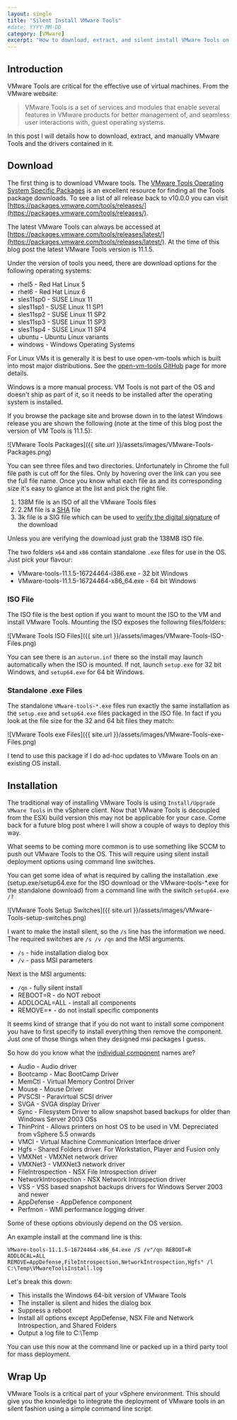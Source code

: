 ```yaml
---
layout: single
title: "Silent Install VMware Tools"
#date: YYYY-MM-DD
category: [VMware]
excerpt: "How to download, extract, and silent install VMware Tools on Windows"
---
```


## Introduction

VMware Tools are critical for the effective use of virtual machines. From the VMware website:

> VMware Tools is a set of services and modules that enable several features in VMware products for better management of, and seamless user interactions with, guest operating systems.

In this post I will details how to download, extract, and manually VMware Tools and the drivers contained in it.

## Download

The first thing is to download VMware tools. The [VMware Tools Operating System Specific Packages](https://www.vmware.com/support/packages.html) is an excellent resource for finding all the Tools package downloads. To see a list of all release back to v10.0.0 you can visit [https://packages.vmware.com/tools/releases/](https://packages.vmware.com/tools/releases/).

The latest VMware Tools can always be accessed at [https://packages.vmware.com/tools/releases/latest/](https://packages.vmware.com/tools/releases/latest/). At the time of this blog post the latest VMware Tools version is 11.1.5.

Under the version of tools you need, there are download options for the following operating systems:

- rhel5 - Red Hat Linux 5
- rhel6 - Red Hat Linux 6
- sles11sp0 - SUSE Linux 11
- sles11sp1 - SUSE Linux 11 SP1
- sles11sp2 - SUSE Linux 11 SP2
- sles11sp3 - SUSE Linux 11 SP3
- sles11sp4 - SUSE Linux 11 SP4
- ubuntu - Ubuntu Linux variants
- windows - Windows Operating Systems

For Linux VMs it is generally it is best to use open-vm-tools which is built into most major distributions. See the [open-vm-tools GitHub](https://github.com/vmware/open-vm-tools) page for more details.

Windows is a more manual process. VM Tools is not part of the OS and doesn't ship as part of it, so it needs to be installed after the operating system is installed.

If you browse the package site and browse down in to the latest Windows release you are shown the following (note at the time of this blog post the version of VM Tools is 11.1.5):

![VMware Tools Packages]({{ site.url }}/assets/images/VMware-Tools-Packages.png)

You can see three files and two directories. Unfortunately in Chrome the full file path is cut off for the files. Only by hovering over the link can you see the full file name. Once you know what each file as and its corresponding size it's easy to glance at the list and pick the right file.

1. 138M file is an ISO of all the VMware Tools files
2. 2.2M file is a [SHA](https://www.file-extension.org/extensions/sha#) file
3. 3k file is a SIG file which can be used to [verify the digital signature](https://kb.vmware.com/s/article/2005832) of the download

Unless you are verifying the download just grab the 138MB ISO file.

The two folders `x64` and `x86` contain standalone `.exe` files for use in the OS. Just pick your flavour:

- VMware-tools-11.1.5-16724464-i386.exe - 32 bit Windows
- VMware-tools-11.1.5-16724464-x86_64.exe - 64 bit Windows

### ISO File

The ISO file is the best option if you want to mount the ISO to the VM and install VMware Tools. Mounting the ISO exposes the following files/folders:

![VMware Tools ISO Files]({{ site.url }}/assets/images/VMware-Tools-ISO-Files.png)

You can see there is an `autorun.inf` there so the install may launch automatically when the ISO is mounted. If not, launch `setup.exe` for 32 bit Windows, and `setup64.exe` for 64 bit Windows.

### Standalone .exe Files

The standalone `VMware-tools-*.exe` files run exactly the same installation as the `setup.exe` and `setup64.exe` files packaged in the ISO file. In fact if you look at the file size for the 32 and 64 bit files they match:

![VMware Tools exe Files]({{ site.url }}/assets/images/VMware-Tools-exe-Files.png)

I tend to use this package if I do ad-hoc updates to VMware Tools on an existing OS install.

## Installation

The traditional way of installing VMware Tools is using `Install/Upgrade VMware Tools` in the vSphere client. Now that VMware Tools is decoupled from the ESXi build version this may not be applicable for your case. Come back for a future blog post where I will show a couple of ways to deploy this way.

What seems to be coming more common is to use something like SCCM to push out VMware Tools to the OS. This will require using silent install deployment options using command line switches.

You can get some idea of what is required by calling the installation .exe (setup.exe/setup64.exe for the ISO download or the VMware-tools-\*.exe for the standalone download) from a command line with the switch `setup64.exe /?`

![VMware Tools Setup Switches]({{ site.url }}/assets/images/VMware-Tools-setup-switches.png)

I want to make the install silent, so the `/s` line has the information we need. The required switches are `/s /v /qn` and the MSI arguments.

- `/s` - hide installation dialog box
- `/v` - pass MSI parameters

Next is the MSI arguments:

- `/qn` - fully silent install
- REBOOT=R - do NOT reboot
- ADDLOCAL=ALL - install all components
- REMOVE=\* - do not install specific components

It seems kind of strange that if you do not want to install some component you have to first specify to install everything then remove the component. Just one of those things when they designed msi packages I guess.

So how do you know what the [individual component](https://docs.vmware.com/en/VMware-Tools/11.1.0/com.vmware.vsphere.vmwaretools.doc/GUID-E45C572D-6448-410F-BFA2-F729F2CDA8AC.html) names are?

- Audio - Audio driver
- Bootcamp - Mac BootCamp Driver
- MemCtl - Virtual Memory Control Driver
- Mouse - Mouse Driver
- PVSCSI - Paravirtual SCSI driver
- SVGA - SVGA display Driver
- Sync - Filesystem Driver to allow snapshot based backups for older than Windows Server 2003 OSs
- ThinPrint - Allows printers on host OS to be used in VM. Depreciated from vSphere 5.5 onwards
- VMCI - Virtual Machine Communication Interface driver
- Hgfs - Shared Folders driver. For Workstation, Player and Fusion only
- VMXNet - VMXNet network driver
- VMXNet3 - VMXNet3 network driver
- FileIntrospection - NSX File Introspection driver
- NetworkIntrospection - NSX Network Introspection driver
- VSS - VSS based snapshot backups drivers for Windows Server 2003 and newer
- AppDefense - AppDefence component
- Perfmon - WMI performance logging driver

Some of these options obviously depend on the OS version.

An example install at the command line is this:

```shell
VMware-tools-11.1.5-16724464-x86_64.exe /S /v"/qn REBOOT=R ADDLOCAL=ALL REMOVE=AppDefense,FileIntrospection,NetworkIntrospection,Hgfs" /l C:\Temp\VMwareToolsInstall.log
```

Let's break this down:

- This installs the Windows 64-bit version of VMware Tools
- The installer is silent and hides the dialog box
- Suppress a reboot
- Install all options except AppDefense, NSX File and Network Introspection, and Shared Folders
- Output a log file to C:\Temp

You can use this now at the command line or packed up in a third party tool for mass deployment.

## Wrap Up

VMware Tools is a critical part of your vSphere environment. This should give you the knowledge to integrate the deployment of VMware tools in an silent fashion using a simple command line script.
